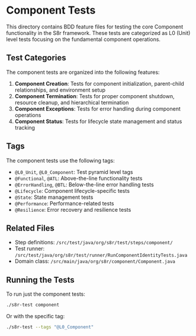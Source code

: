 # Component Tests

This directory contains BDD feature files for testing the core Component functionality in the S8r framework. These tests are categorized as L0 (Unit) level tests focusing on the fundamental component operations.

## Test Categories

The component tests are organized into the following features:

1. **Component Creation**: Tests for component initialization, parent-child relationships, and environment setup
2. **Component Termination**: Tests for proper component shutdown, resource cleanup, and hierarchical termination
3. **Component Exceptions**: Tests for error handling during component operations
4. **Component Status**: Tests for lifecycle state management and status tracking

## Tags

The component tests use the following tags:

- `@L0_Unit`, `@L0_Component`: Test pyramid level tags
- `@Functional`, `@ATL`: Above-the-line functionality tests
- `@ErrorHandling`, `@BTL`: Below-the-line error handling tests
- `@Lifecycle`: Component lifecycle-specific tests
- `@State`: State management tests
- `@Performance`: Performance-related tests
- `@Resilience`: Error recovery and resilience tests

## Related Files

- Step definitions: `/src/test/java/org/s8r/test/steps/component/`
- Test runner: `/src/test/java/org/s8r/test/runner/RunComponentIdentityTests.java`
- Domain class: `/src/main/java/org/s8r/component/Component.java`

## Running the Tests

To run just the component tests:

```bash
./s8r-test component
```

Or with the specific tag:

```bash
./s8r-test --tags "@L0_Component"
```